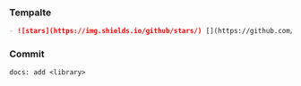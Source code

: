 ### Tempalte

```markdown
- ![stars](https://img.shields.io/github/stars/) [](https://github.com/)
```

### Commit

```
docs: add <library>
```
